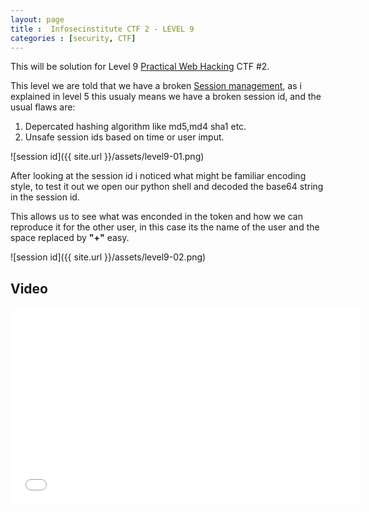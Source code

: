 ```yaml
---
layout: page 
title :  Infosecinstitute CTF 2 - LEVEL 9
categories : [security, CTF]
---
```


This will be solution for Level 9  [Practical Web Hacking](http://ctf.infosecinstitute.com "Practical Web Hacking") CTF #2. 

This level we are told that we have a broken [Session management](https://www.owasp.org/index.php/Session_Management_Cheat_Sheet), as i explained in level 5 
this usualy means we have a broken session id, and the usual flaws are:

1. Depercated hashing algorithm like md5,md4 sha1 etc.
2. Unsafe session ids based on time or user imput.

![session id]({{ site.url }}/assets/level9-01.png)

After looking at the session id i noticed what might be familiar encoding style, to test it out we open our python shell and decoded the base64 string in the session id.

This allows us to see what was enconded in the token and how we can reproduce it for the other user, in this case its the name of the user and the space replaced by **"+"** 
easy. 

![session id]({{ site.url }}/assets/level9-02.png)

## Video
<iframe width="560" height="315" src="//www.youtube.com/embed/8s4CY4hseCk" frameborder="0" allowfullscreen></iframe>